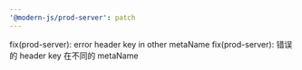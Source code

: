 ```yaml
---
'@modern-js/prod-server': patch
---
```


fix(prod-server): error header key in other metaName
fix(prod-server): 错误的 header key 在不同的 metaName
